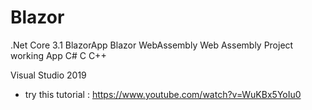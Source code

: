 # Blazor
.Net Core 3.1
BlazorApp
Blazor
WebAssembly
Web Assembly
Project working
App
C#
C
C++

Visual Studio 2019

- try this tutorial : https://www.youtube.com/watch?v=WuKBx5YoIu0

